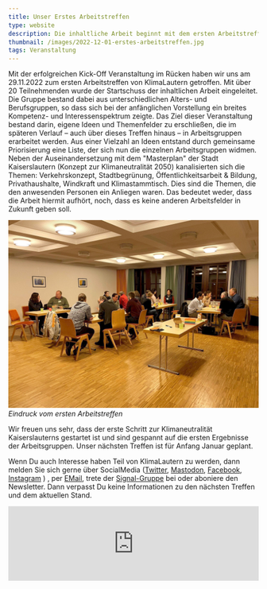 ```yaml
---
title: Unser Erstes Arbeitstreffen
type: website
description: Die inhaltliche Arbeit beginnt mit dem ersten Arbeitstreffen
thumbnail: /images/2022-12-01-erstes-arbeitstreffen.jpg
tags: Veranstaltung
---
```


Mit der erfolgreichen Kick-Off Veranstaltung im Rücken haben wir uns
am 29.11.2022 zum ersten Arbeitstreffen von KlimaLautern
getroffen. Mit über 20 Teilnehmenden wurde der Startschuss der
inhaltlichen Arbeit eingeleitet. Die Gruppe bestand dabei aus
unterschiedlichen Alters- und Berufsgruppen, so dass sich bei der
anfänglichen Vorstellung ein breites Kompetenz- und Interessenspektrum
zeigte. Das Ziel dieser Veranstaltung bestand darin, eigene Ideen und
Themenfelder zu erschließen, die im späteren Verlauf – auch über
dieses Treffen hinaus – in Arbeitsgruppen erarbeitet werden. Aus einer
Vielzahl an Ideen entstand durch gemeinsame Priorisierung eine Liste,
der sich nun die einzelnen Arbeitsgruppen widmen. Neben der
Auseinandersetzung mit dem "Masterplan" der Stadt Kaiserslautern
(Konzept zur Klimaneutralität 2050) kanalisierten sich die Themen:
Verkehrskonzept, Stadtbegrünung, Öffentlichkeitsarbeit & Bildung,
Privathaushalte, Windkraft und Klimastammtisch. Dies sind die
Themen, die den anwesenden Personen ein Anliegen waren. Das bedeutet
weder, dass die Arbeit hiermit aufhört, noch, dass es keine anderen
Arbeitsfelder in Zukunft geben soll.

![Eindruck vom ersten Arbeitstreffen](/images/2022-12-01-erstes-arbeitstreffen.jpg)
*Eindruck vom ersten Arbeitstreffen*

Wir freuen uns sehr, dass der erste Schritt zur Klimaneutralität
Kaiserslauterns gestartet ist und sind gespannt auf die ersten
Ergebnisse der Arbeitsgruppen. Unser nächsten Treffen ist für Anfang
Januar geplant. 

Wenn Du auch Interesse haben Teil von KlimaLautern zu werden, dann
melden Sie sich gerne über SocialMedia
([Twitter](https://twitter.com/KlimaLautern),
[Mastodon](https://climatejustice.social/@KlimaLautern),
[Facebook](https://www.facebook.com/KlimaLautern),
[Instagram](https://www.instagram.com/klimalautern/) ) , per
[EMail](mailto:info@klimalautern.de), trete der
[Signal-Gruppe](https://signal.group/#CjQKIB8L8C3-DrBZoSV1Sz8-mn2hebfwos8lYPOQL-q8sTufEhCPhYJdtDTiwMp8-YFOp8Ko)
bei oder aboniere den Newsletter. Dann verpasst Du keine Informationen
zu den nächsten Treffen und dem aktuellen Stand.

<iframe class="mj-w-res-iframe" frameborder="0" scrolling="no" marginheight="0" marginwidth="0" src="https://app.mailjet.com/widget/iframe/7RcH/ORm" width="100%"></iframe>

<script type="text/javascript" src="https://app.mailjet.com/statics/js/iframeResizer.min.js"></script>

